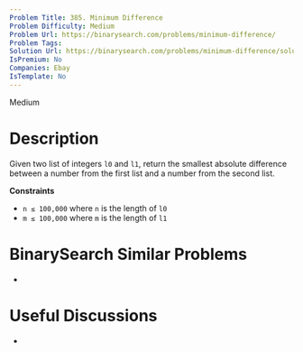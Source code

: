 ```yaml
---
Problem Title: 385. Minimum Difference
Problem Difficulty: Medium
Problem Url: https://binarysearch.com/problems/minimum-difference/
Problem Tags: 
Solution Url: https://binarysearch.com/problems/minimum-difference/solutions/
IsPremium: No
Companies: Ebay
IsTemplate: No
---
```


<span style="color: ;">Medium</span>

# Description

Given two list of integers `l0` and `l1`, return the smallest absolute difference between a number from the first list and a number from the second list.

**Constraints**
- `n ≤ 100,000` where `n` is the length of `l0`
- `m ≤ 100,000` where `m` is the length of `l1`

# BinarySearch Similar Problems

- []()

# Useful Discussions

- []()
